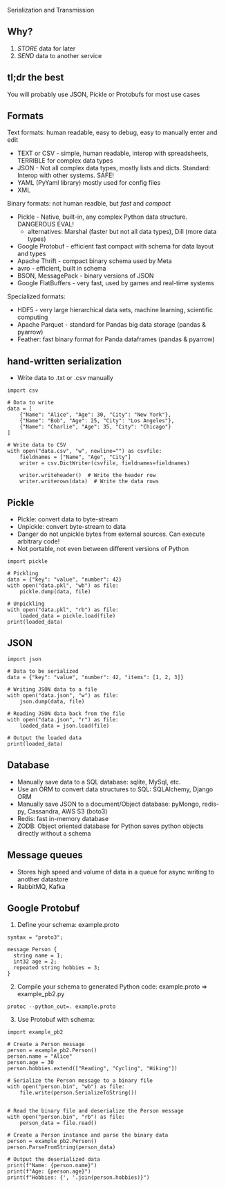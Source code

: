 Serialization and Transmission

## Why?
1. *STORE* data for later
2. *SEND* data to another service

## tl;dr the best
You will probably use JSON, Pickle or Protobufs for most use cases

## Formats

Text formats:
human readable, easy to debug, easy to manually enter and edit
- TEXT or CSV - simple, human readable, interop with spreadsheets, TERRIBLE for complex data types
- JSON - Not all complex data types, mostly lists and dicts. Standard: Interop with other systems. SAFE!
- YAML (PyYaml library) mostly used for config files
- XML

Binary formats:
not human readble, but *fast* and *compact*
- Pickle - Native, built-in, any complex Python data structure. DANGEROUS EVAL!
    - alternatives: Marshal (faster but not all data types), Dill (more data types)
- Google Protobuf - efficient fast compact with schema for data layout and types
- Apache Thrift - compact binary schema used by Meta
- avro - efficient, built in schema
- BSON, MessagePack - binary versions of JSON
- Google FlatBuffers - very fast, used by games and real-time systems

Specialized formats:
- HDF5 - very large hierarchical data sets, machine learning, scientific computing
- Apache Parquet - standard for Pandas big data storage (pandas & pyarrow)
- Feather: fast binary format for Panda dataframes (pandas & pyarrow)

## hand-written serialization

- Write data to .txt or .csv manually

```
import csv

# Data to write
data = [
    {"Name": "Alice", "Age": 30, "City": "New York"},
    {"Name": "Bob", "Age": 25, "City": "Los Angeles"},
    {"Name": "Charlie", "Age": 35, "City": "Chicago"}
]

# Write data to CSV
with open("data.csv", "w", newline="") as csvfile:
    fieldnames = ["Name", "Age", "City"]
    writer = csv.DictWriter(csvfile, fieldnames=fieldnames)
    
    writer.writeheader()  # Write the header row
    writer.writerows(data)  # Write the data rows
```


## Pickle
- Pickle: convert data to byte-stream
- Unpickle: convert byte-stream to data
- Danger do not unpickle bytes from external sources. Can execute arbitrary code!
- Not portable, not even between different versions of Python

```
import pickle

# Pickling
data = {"key": "value", "number": 42}
with open("data.pkl", "wb") as file:
    pickle.dump(data, file)

# Unpickling
with open("data.pkl", "rb") as file:
    loaded_data = pickle.load(file)
print(loaded_data)
```

## JSON

```
import json

# Data to be serialized
data = {"key": "value", "number": 42, "items": [1, 2, 3]}

# Writing JSON data to a file
with open("data.json", "w") as file:
    json.dump(data, file)

# Reading JSON data back from the file
with open("data.json", "r") as file:
    loaded_data = json.load(file)

# Output the loaded data
print(loaded_data)
```


## Database

- Manually save data to a SQL database: sqlite, MySql, etc.
- Use an ORM to convert data structures to SQL: SQLAlchemy, Django ORM
- Manually save JSON to a document/Object database: pyMongo, redis-py, Cassandra, AWS S3 (boto3) 
- Redis: fast in-memory database
- ZODB: Object oriented database for Python saves python objects directly without a schema

## Message queues

- Stores high speed and volume of data in a queue for async writing to another datastore
- RabbitMQ, Kafka

## Google Protobuf

1. Define your schema: example.proto
```
syntax = "proto3";

message Person {
  string name = 1;
  int32 age = 2;
  repeated string hobbies = 3;
}
```

2. Compile your schema to generated Python code:
example.proto => example_pb2.py
```
protoc --python_out=. example.proto
```

3. Use Protobuf with schema:
```
import example_pb2

# Create a Person message
person = example_pb2.Person()
person.name = "Alice"
person.age = 30
person.hobbies.extend(["Reading", "Cycling", "Hiking"])

# Serialize the Person message to a binary file
with open("person.bin", "wb") as file:
    file.write(person.SerializeToString())


# Read the binary file and deserialize the Person message
with open("person.bin", "rb") as file:
    person_data = file.read()

# Create a Person instance and parse the binary data
person = example_pb2.Person()
person.ParseFromString(person_data)

# Output the deserialized data
print(f"Name: {person.name}")
print(f"Age: {person.age}")
print(f"Hobbies: {', '.join(person.hobbies)}")

```

